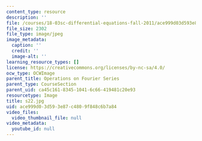 ```yaml
---
content_type: resource
description: ''
file: /courses/18-03sc-differential-equations-fall-2011/ace999d03d593e87c4809f848c6b7a84_s22.jpg
file_size: 2302
file_type: image/jpeg
image_metadata:
  caption: ''
  credit: ''
  image-alt: ''
learning_resource_types: []
license: https://creativecommons.org/licenses/by-nc-sa/4.0/
ocw_type: OCWImage
parent_title: Operations on Fourier Series
parent_type: CourseSection
parent_uid: ca45c161-8345-1041-6c66-419481c20e93
resourcetype: Image
title: s22.jpg
uid: ace999d0-3d59-3e87-c480-9f848c6b7a84
video_files:
  video_thumbnail_file: null
video_metadata:
  youtube_id: null
---
```

